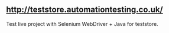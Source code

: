 http://teststore.automationtesting.co.uk/
-------------

Test live project with Selenium WebDriver + Java for teststore.